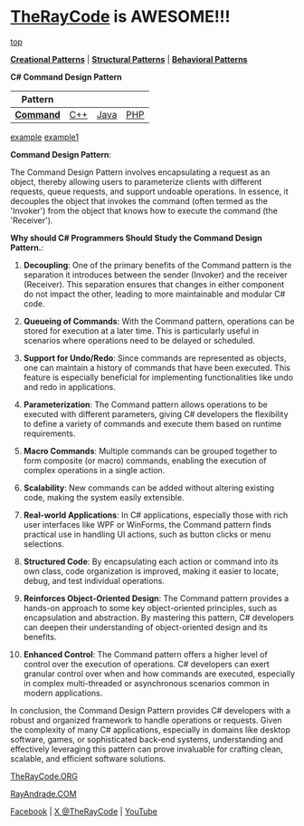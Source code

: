 # [TheRayCode](../../../README.md) is AWESOME!!!

[top](../README.md)

**[Creational Patterns](../../Creational/README.md)** | **[Structural Patterns](../../Structural/README.md)** | **[Behavioral Patterns](../README.md)**

**C# Command Design Pattern**

|Pattern|   |   |   |
|---|---|---|---|
| [**Command**](README.md) | [C++](../../../Csharp/Behavioral/Command/README.md) | [Java](../../../Java/Behavioral/Command/README.md) | [PHP](../../../PHP/Behavioral/Command/README.md) |

[example](CD1/README.md)  [example1](CD2/README.md)

**Command Design Pattern**:

The Command Design Pattern involves encapsulating a request as an object, thereby allowing users to parameterize clients with different requests, queue requests, and support undoable operations. In essence, it decouples the object that invokes the command (often termed as the 'Invoker') from the object that knows how to execute the command (the 'Receiver').

**Why should C# Programmers Should Study the Command Design Pattern.**:

1. **Decoupling**: One of the primary benefits of the Command pattern is the separation it introduces between the sender (Invoker) and the receiver (Receiver). This separation ensures that changes in either component do not impact the other, leading to more maintainable and modular C# code.

2. **Queueing of Commands**: With the Command pattern, operations can be stored for execution at a later time. This is particularly useful in scenarios where operations need to be delayed or scheduled.

3. **Support for Undo/Redo**: Since commands are represented as objects, one can maintain a history of commands that have been executed. This feature is especially beneficial for implementing functionalities like undo and redo in applications.

4. **Parameterization**: The Command pattern allows operations to be executed with different parameters, giving C# developers the flexibility to define a variety of commands and execute them based on runtime requirements.

5. **Macro Commands**: Multiple commands can be grouped together to form composite (or macro) commands, enabling the execution of complex operations in a single action.

6. **Scalability**: New commands can be added without altering existing code, making the system easily extensible.

7. **Real-world Applications**: In C# applications, especially those with rich user interfaces like WPF or WinForms, the Command pattern finds practical use in handling UI actions, such as button clicks or menu selections.

8. **Structured Code**: By encapsulating each action or command into its own class, code organization is improved, making it easier to locate, debug, and test individual operations.

9. **Reinforces Object-Oriented Design**: The Command pattern provides a hands-on approach to some key object-oriented principles, such as encapsulation and abstraction. By mastering this pattern, C# developers can deepen their understanding of object-oriented design and its benefits.

10. **Enhanced Control**: The Command pattern offers a higher level of control over the execution of operations. C# developers can exert granular control over when and how commands are executed, especially in complex multi-threaded or asynchronous scenarios common in modern applications.

In conclusion, the Command Design Pattern provides C# developers with a robust and organized framework to handle operations or requests. Given the complexity of many C# applications, especially in domains like desktop software, games, or sophisticated back-end systems, understanding and effectively leveraging this pattern can prove invaluable for crafting clean, scalable, and efficient software solutions.

[TheRayCode.ORG](https://www.TheRayCode.org)

[RayAndrade.COM](https://www.RayAndrade.com)

[Facebook](https://www.facebook.com/TheRayCode/) | [X @TheRayCode](https://www.x.com/TheRayCode/) | [YouTube](https://www.youtube.com/TheRayCode/)

